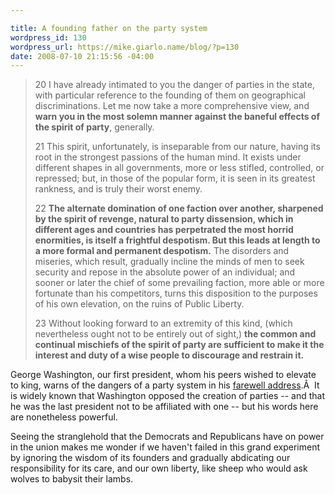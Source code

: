 ```yaml
---

title: A founding father on the party system
wordpress_id: 130
wordpress_url: https://mike.giarlo.name/blog/?p=130
date: 2008-07-10 21:15:56 -04:00
---
```

<blockquote>20 I have already intimated to you the danger of parties in the state, with particular reference to the founding of them on geographical discriminations. Let me now take a more comprehensive view, and <strong>warn you in the most solemn manner against the baneful effects of the spirit of party</strong>, generally.

21 This spirit, unfortunately, is inseparable from our nature, having its root in the strongest passions of the human mind. It exists under different shapes in all governments, more or less stifled, controlled, or repressed; but, in those of the popular form, it is seen in its greatest rankness, and is truly their worst enemy.

22 <strong>The alternate domination of one faction over another, sharpened by the spirit of revenge, natural to party dissension, which in different ages and countries has perpetrated the most horrid enormities, is itself a frightful despotism. But this leads at length to a more formal and permanent despotism.</strong> The disorders and miseries, which result, gradually incline the minds of men to seek security and repose in the absolute power of an individual; and sooner or later the chief of some prevailing faction, more able or more fortunate than his competitors, turns this disposition to the purposes of his own elevation, on the ruins of Public Liberty.

23 Without looking forward to an extremity of this kind, (which nevertheless ought not to be entirely out of sight,) <strong>the common and continual mischiefs of the spirit of party are sufficient to make it the interest and duty of a wise people to discourage and restrain it.</strong></blockquote>
George Washington, our first president, whom his peers wished to elevate to king, warns of the dangers of a party system in his <a href="http://www.earlyamerica.com/earlyamerica/milestones/farewell/text.html" target="_blank">farewell address</a>.Â  It is widely known that Washington opposed the creation of parties -- and that he was the last president not to be affiliated with one -- but his words here are nonetheless powerful.

Seeing the stranglehold that the Democrats and Republicans have on power in the union makes me wonder if we haven't failed in this grand experiment by ignoring the wisdom of its founders and gradually abdicating our responsibility for its care, and our own liberty, like sheep who would ask wolves to babysit their lambs.
